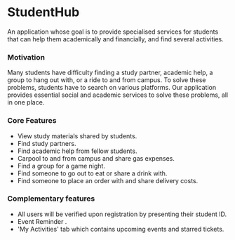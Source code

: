 # StudentHub

An application whose goal is to provide specialised services for students that can help them academically and financially, and find several activities.

### Motivation

Many students have difficulty finding a study partner, academic help, a group to hang out with, or a ride to and from campus.
To solve these problems, students have to search on various platforms.
Our application provides essential social and academic services to solve these problems, all in one place.

### Core Features

* View study materials shared by students.
* Find study partners.
* Find academic help from fellow students.
* Carpool to and from campus and share gas expenses.
* Find a group for a game night.
* Find someone to go out to eat or share a drink with.
* Find someone to place an order with and share delivery costs.

### Complementary features

* All users will be verified upon registration by presenting their student ID.
* Event Reminder .
* 'My Activities' tab which contains upcoming events and starred tickets.

